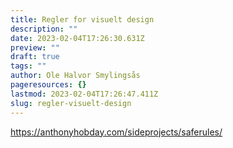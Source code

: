 ```yaml
---
title: Regler for visuelt design
description: ""
date: 2023-02-04T17:26:30.631Z
preview: ""
draft: true
tags: ""
author: Ole Halvor Smylingsås
pageresources: {}
lastmod: 2023-02-04T17:26:47.411Z
slug: regler-visuelt-design
---
```

<!--more-->
https://anthonyhobday.com/sideprojects/saferules/
